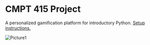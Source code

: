 # CMPT 415 Project

A personalized gamification platform for introductory Python. [Setup instructions.](https://github.com/danilolekovic/cmpt415-project/blob/main/docs/setup.md)

![Picture1](https://github.com/user-attachments/assets/129ecac0-fb93-4e50-be8a-faabd51a3b04)